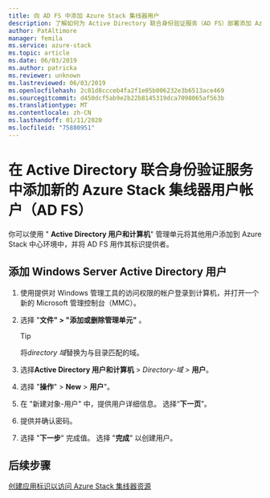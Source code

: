 ```yaml
---
title: 向 AD FS 中添加 Azure Stack 集线器用户
description: 了解如何为 Active Directory 联合身份验证服务（AD FS）部署添加 Azure Stack 集线器用户。
author: PatAltimore
manager: femila
ms.service: azure-stack
ms.topic: article
ms.date: 06/03/2019
ms.author: patricka
ms.reviewer: unknown
ms.lastreviewed: 06/03/2019
ms.openlocfilehash: 2c81d8ccceb4fa2f1e05b006232e3b6513ace469
ms.sourcegitcommit: d450dcf5ab9e2b22b8145319dca7098065af563b
ms.translationtype: MT
ms.contentlocale: zh-CN
ms.lasthandoff: 01/11/2020
ms.locfileid: "75880951"
---
```

# <a name="add-a-new-azure-stack-hub-user-account-in-active-directory-federation-services-ad-fs"></a>在 Active Directory 联合身份验证服务中添加新的 Azure Stack 集线器用户帐户（AD FS）

你可以使用 " **Active Directory 用户和计算机**" 管理单元将其他用户添加到 Azure Stack 中心环境中，并将 AD FS 用作其标识提供者。

## <a name="add-windows-server-active-directory-users"></a>添加 Windows Server Active Directory 用户

1. 使用提供对 Windows 管理工具的访问权限的帐户登录到计算机，并打开一个新的 Microsoft 管理控制台（MMC）。
2. 选择 "**文件" > "添加或删除管理单元"** 。

   > [!TIP]
   > 将*directory 域*替换为与目录匹配的域。 

3. 选择**Active Directory 用户和计算机** > *Directory-域* > **用户**。
4. 选择 "**操作**" > **New** > **用户**"。
5. 在 "新建对象-用户" 中，提供用户详细信息。 选择“**下一页**”。
6. 提供并确认密码。
7. 选择 "**下一步**" 完成值。 选择 "**完成**" 以创建用户。


## <a name="next-steps"></a>后续步骤

[创建应用标识以访问 Azure Stack 集线器资源](azure-stack-create-service-principals.md)